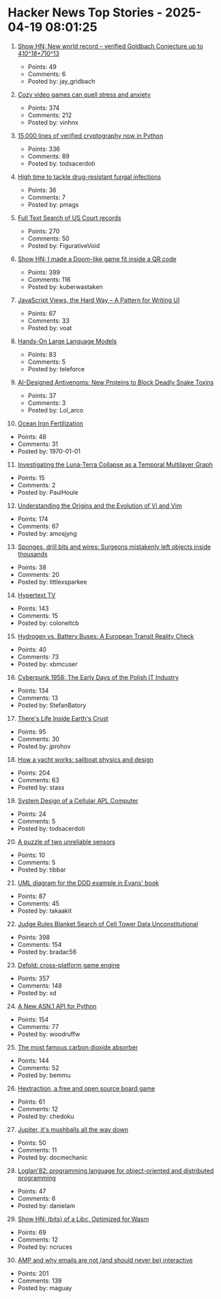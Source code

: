 # Hacker News Top Stories - 2025-04-19 08:01:25

1. [Show HN: New world record – verified Goldbach Conjecture up to 4*10^18+7*10^13](https://medium.com/@jay_gridbach/grid-computing-shatters-world-record-for-goldbach-conjecture-verification-1ef3dc58a38d)
   - Points: 49
   - Comments: 6
   - Posted by: jay_gridbach

2. [Cozy video games can quell stress and anxiety](https://www.reuters.com/business/retail-consumer/cozy-video-games-can-quell-stress-anxiety-2025-01-27/)
   - Points: 374
   - Comments: 212
   - Posted by: vinhnx

3. [15,000 lines of verified cryptography now in Python](https://jonathan.protzenko.fr/2025/04/18/python.html)
   - Points: 336
   - Comments: 89
   - Posted by: todsacerdoti

4. [High time to tackle drug-resistant fungal infections](https://www.nature.com/articles/d41586-025-01177-x)
   - Points: 36
   - Comments: 7
   - Posted by: pmags

5. [Full Text Search of US Court records](https://www.judyrecords.com/)
   - Points: 270
   - Comments: 50
   - Posted by: FigurativeVoid

6. [Show HN: I made a Doom-like game fit inside a QR code](https://github.com/Kuberwastaken/backdooms)
   - Points: 399
   - Comments: 116
   - Posted by: kuberwastaken

7. [JavaScript Views, the Hard Way – A Pattern for Writing UI](https://github.com/matthewp/views-the-hard-way)
   - Points: 67
   - Comments: 33
   - Posted by: voat

8. [Hands-On Large Language Models](https://github.com/HandsOnLLM/Hands-On-Large-Language-Models)
   - Points: 83
   - Comments: 5
   - Posted by: teleforce

9. [AI-Designed Antivenoms: New Proteins to Block Deadly Snake Toxins](https://plentyofroom.beehiiv.com/p/antivenoms-with-ai-designed-proteins)
   - Points: 37
   - Comments: 3
   - Posted by: Lol_arco

10. [Ocean Iron Fertilization](https://www.whoi.edu/know-your-ocean/ocean-topics/climate-weather/ocean-based-climate-solutions/iron-fertilization/)
   - Points: 48
   - Comments: 31
   - Posted by: 1970-01-01

11. [Investigating the Luna-Terra Collapse as a Temporal Multilayer Graph](https://dl.acm.org/doi/10.1145/3726869)
   - Points: 15
   - Comments: 2
   - Posted by: PaulHoule

12. [Understanding the Origins and the Evolution of Vi and Vim](https://pikuma.com/blog/origins-of-vim-text-editor)
   - Points: 174
   - Comments: 67
   - Posted by: amosjyng

13. [Sponges, drill bits and wires: Surgeons mistakenly left objects inside thousands](https://www.sfchronicle.com/projects/2025/hospitals-surgical-objects-patients/)
   - Points: 38
   - Comments: 20
   - Posted by: littlexsparkee

14. [Hypertext TV](https://hypertext.tv/)
   - Points: 143
   - Comments: 15
   - Posted by: coloneltcb

15. [Hydrogen vs. Battery Buses: A European Transit Reality Check](https://cleantechnica.com/2025/04/14/hydrogen-vs-battery-buses-a-european-transit-reality-check/)
   - Points: 40
   - Comments: 73
   - Posted by: xbmcuser

16. [Cyberpunk 1958: The Early Days of the Polish IT Industry](https://culture.pl/en/article/cyberpunk-1958-the-early-days-of-the-polish-it-industry)
   - Points: 134
   - Comments: 13
   - Posted by: StefanBatory

17. [There's Life Inside Earth's Crust](https://www.noemamag.com/theres-life-inside-earths-crust/)
   - Points: 95
   - Comments: 30
   - Posted by: jprohov

18. [How a yacht works: sailboat physics and design](https://www.onemetre.net/Design/Design.htm)
   - Points: 204
   - Comments: 63
   - Posted by: stass

19. [System Design of a Cellular APL Computer](https://ieeexplore.ieee.org/document/1671509)
   - Points: 24
   - Comments: 5
   - Posted by: todsacerdoti

20. [A puzzle of two unreliable sensors](https://jacobbrazeal.wordpress.com/2025/04/16/the-puzzle-of-two-unreliable-sensors/)
   - Points: 10
   - Comments: 5
   - Posted by: tibbar

21. [UML diagram for the DDD example in Evans' book](https://github.com/takaakit/uml-diagram-for-ddd-example-in-evans-book)
   - Points: 87
   - Comments: 45
   - Posted by: takaakit

22. [Judge Rules Blanket Search of Cell Tower Data Unconstitutional](https://www.404media.co/judge-rules-blanket-search-of-cell-tower-data-unconstitutional/)
   - Points: 398
   - Comments: 154
   - Posted by: bradac56

23. [Defold: cross-platform game engine](https://defold.com)
   - Points: 357
   - Comments: 148
   - Posted by: xd

24. [A New ASN.1 API for Python](https://blog.trailofbits.com/2025/04/18/sneak-peek-a-new-asn.1-api-for-python/)
   - Points: 154
   - Comments: 77
   - Posted by: woodruffw

25. [The most famous carbon dioxide absorber](https://www.howequipmentworks.com/apollo_13/)
   - Points: 144
   - Comments: 52
   - Posted by: bemmu

26. [Hextraction, a free and open source board game](https://www.playhextraction.com/)
   - Points: 61
   - Comments: 12
   - Posted by: chedoku

27. [Jupiter, it's mushballs all the way down](https://www.sciencedaily.com/releases/2025/04/250415183433.htm)
   - Points: 50
   - Comments: 11
   - Posted by: docmechanic

28. [Loglan'82: programming language for object-oriented and distributed programming](https://lem12.uksw.edu.pl/wiki/Loglan%2782_project)
   - Points: 47
   - Comments: 6
   - Posted by: danielam

29. [Show HN: (bits) of a Libc, Optimized for Wasm](https://github.com/ncruces/go-sqlite3/tree/main/sqlite3/libc)
   - Points: 69
   - Comments: 12
   - Posted by: ncruces

30. [AMP and why emails are not (and should never be) interactive](https://buttondown.com/blog/whatever-happened-to-amp-email)
   - Points: 201
   - Comments: 139
   - Posted by: maguay

